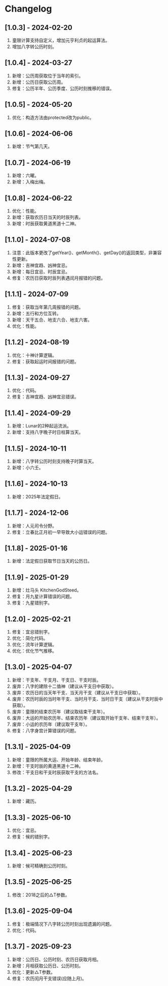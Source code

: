 # Changelog

## [1.0.3] - 2024-02-20
1. 童限计算支持自定义，增加元亨利贞的起运算法。
2. 增加八字转公历时刻。

## [1.0.4] - 2024-03-27
1. 新增：公历周获取位于当年的索引。
2. 新增：公历日获取公历周。
3. 修复：公历半年、公历季度、公历时刻推移的错误。

## [1.0.5] - 2024-05-20
1. 优化：构造方法由protected改为public。

## [1.0.6] - 2024-06-06
1. 新增：节气第几天。

## [1.0.7] - 2024-06-19
1. 新增：六曜。
2. 新增：入梅出梅。

## [1.0.8] - 2024-06-22
1. 优化：性能。
2. 新增：获取农历日当天的时辰列表。
3. 新增：时辰获取黄道黑道十二神。

## [1.1.0] - 2024-07-08
1. 注意：此版本更改了getYear()、getMonth()、getDay()的返回类型，非兼容性更新。
2. 新增：吉神宜趋、凶神宜忌。
3. 新增：每日宜忌、时辰宜忌。
4. 修复：农历日获取时辰列表遇闰月报错的问题。

## [1.1.1] - 2024-07-09
1. 修复：获取当年第几周报错的问题。
2. 新增：五行和方位互转。
3. 新增：天干五合、地支六合、地支六害。
4. 优化：性能。

## [1.1.2] - 2024-08-19
1. 优化：十神计算逻辑。
2. 修复：获取起运时间报错的问题。

## [1.1.3] - 2024-09-27
1. 优化：代码。
2. 修复：吉神宜趋、凶神宜忌错误。

## [1.1.4] - 2024-09-29
1. 新增：Lunar的2种起运流派。
2. 新增：支持八字晚子时日柱算当天。

## [1.1.5] - 2024-10-11
1. 新增：八字转公历时刻支持晚子时算当天。
2. 新增：小六壬。

## [1.1.6] - 2024-10-13
1. 新增：2025年法定假日。

## [1.1.7] - 2024-12-06
1. 新增：人元司令分野。
2. 修复：立春比正月初一早导致大小运错误的问题。

## [1.1.8] - 2025-01-16
1. 新增：法定假日获取节日当天的公历日。

## [1.1.9] - 2025-01-29
1. 新增：灶马头 KitchenGodSteed。
2. 修复：月九星计算错误的问题。
3. 修复：九星错别字。

## [1.2.0] - 2025-02-21
1. 修复：宜忌错别字。
2. 优化：简化代码。
3. 优化：流年计算逻辑。
4. 优化：优化节气推移。

## [1.3.0] - 2025-04-07
1. 新增：干支年、干支月、干支日、干支时辰。
2. 废弃：八字的建除十二值神（建议从干支日中获取）。
3. 废弃：农历日的当天年干支、当天月干支（建议从干支日中获取）。
4. 废弃：农历时辰的当时年干支、当时月干支、当时日干支（建议从干支时辰中获取）。
5. 废弃：童限的结束农历年（建议取结束干支年）。
6. 废弃：大运的开始农历年、结束农历年（建议取开始干支年、结束干支年）。
7. 废弃：小运的农历年（建议取干支年）。
8. 修复：八字身宫计算错误的问题。

## [1.3.1] - 2025-04-09
1. 新增：童限的所属大运、开始年龄、结束年龄。
2. 新增：干支时辰的黄道黑道十二神。
3. 修改：干支日和干支时辰获取干支的方法名。

## [1.3.2] - 2025-04-29
1. 新增：藏历。

## [1.3.3] - 2025-06-10
1. 优化：宜忌。
2. 修复：候的错别字。

## [1.3.4] - 2025-06-23
1. 新增：候可精确到公历时刻。

## [1.3.5] - 2025-06-25
1. 修改：2018之后的△T参数。

## [1.3.6] - 2025-09-04
1. 修复：极端情况下八字转公历时刻出现遗漏的问题。
2. 优化：代码。

## [1.3.7] - 2025-09-23
1. 新增：公历日、公历时刻、农历日获取月相。
2. 新增：月相获取公历日、公历时刻。
3. 优化：更新△T参数。
4. 修复：农历闰月干支错误(应随上月)。
